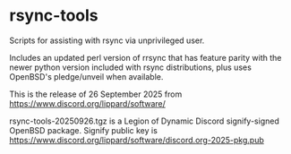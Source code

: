 # rsync-tools
Scripts for assisting with rsync via unprivileged user.

Includes an updated perl version of rrsync that has feature parity with the newer python version included with rsync distributions, plus uses OpenBSD's pledge/unveil when available.

This is the release of 26 September 2025 from https://www.discord.org/lippard/software/

rsync-tools-20250926.tgz is a Legion of Dynamic Discord signify-signed OpenBSD package. Signify public key is https://www.discord.org/lippard/software/discord.org-2025-pkg.pub
